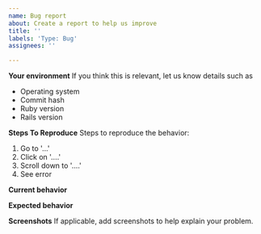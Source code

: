 ```yaml
---
name: Bug report
about: Create a report to help us improve
title: ''
labels: 'Type: Bug'
assignees: ''

---
```


**Your environment**
If you think this is relevant, let us know details such as
- Operating system
- Commit hash
- Ruby version
- Rails version

**Steps To Reproduce**
Steps to reproduce the behavior:
1. Go to '...'
2. Click on '....'
3. Scroll down to '....'
4. See error

**Current behavior**

**Expected behavior**

**Screenshots**
If applicable, add screenshots to help explain your problem.
